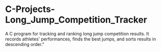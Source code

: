 # C-Projects-Long_Jump_Competition_Tracker
A C program for tracking and ranking long jump competition results. It records athletes' performances, finds the best jumps, and sorts results in descending order."
